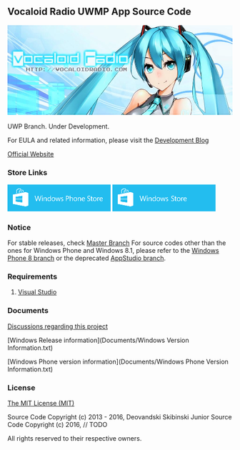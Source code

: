 ## Vocaloid Radio UWMP App Source Code
![](/Documents/VocaloidRadioLogo.jpg)

UWP Branch. Under Development.

For EULA and related information, please visit the [Development Blog](http://www.vocaloidradioapp.blogspot.com/)

[Official Website](http://vocaloidradio.com/)

### Store Links

[![](/Documents/WP8_Store.png)](http://www.windowsphone.com/en-us/store/app/vocaloid-radio/7542806a-2671-475a-b611-6b91bd45404a)
[![](/Documents/W_Store.png)](http://apps.microsoft.com/windows/en-us/app/vocaloid-radio/b0670e01-8caf-489e-823b-ba56ce7a2c80)

### Notice

For stable releases, check [Master Branch](https://github.com/Deovandski/Vocaloid_Radio_Windows) For source codes other than the ones for Windows Phone and Windows 8.1, please refer to the [Windows Phone 8 branch](https://github.com/Deovandski/Vocaloid_Radio_Windows/tree/WindowsPhone8) or the deprecated [AppStudio branch](https://github.com/Deovandski/Vocaloid_Radio_Windows/tree/AppStudio).

### Requirements

1. [Visual Studio](https://www.visualstudio.com/en-us/products/visual-studio-community-vs.aspx)

### Documents
[Discussions regarding this project](Documents/Discussions.md)

[Windows Release information](Documents/Windows Version Information.txt)

[Windows Phone version information](Documents/Windows Phone Version Information.txt)


### License
[The MIT License (MIT)](Documents/LICENSE.md)

Source Code Copyright (c) 2013 - 2016, Deovandski Skibinski Junior
Source Code Copyright (c) 2016, // TODO

All rights reserved to their respective owners.
